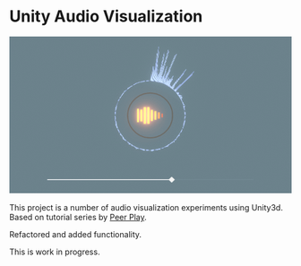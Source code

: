 # Unity Audio Visualization

<img src='/Images/PREVIEW01.gif'/>

This project is a number of audio visualization experiments using Unity3d.
Based on tutorial series by [Peer Play](https://www.youtube.com/watch?v=5pmoP1ZOoNs&list=PL3POsQzaCw53p2tA6AWf7_AWgplskR0Vo).

Refactored and added functionality.

This is work in progress.